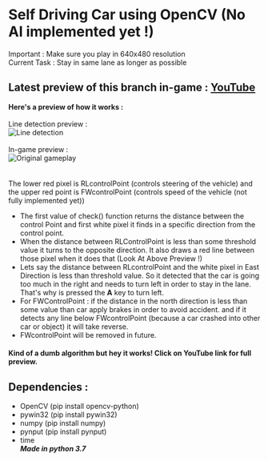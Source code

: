 # Self Driving Car using OpenCV (No AI implemented yet !)
 Important : Make sure you play in 640x480 resolution   
Current Task : Stay in same lane as longer as possible
## Latest preview of this branch in-game : [YouTube](https://youtu.be/e3yZM15-OuE)
**Here's a preview of how it works :**    
\
Line detection preview :   
![Line detection](/visuals/lineDetectionGIF.gif)
\
\
In-game preview :   
![Original gameplay](/visuals/ingamePreviewGIF.gif)  
\
\
The lower red pixel is RLcontrolPoint (controls steering of the vehicle) and the upper red point is FWcontrolPoint (controls speed of the vehicle (not fully implemented yet))
- The first value of check() function returns the distance between the control Point and first white pixel it finds in a specific direction from the control point.
- When the distance between RLControlPoint is less than some threshold value it turns to the opposite direction. It also draws a red line between those pixel when it does that (Look At Above Preview !)
- Lets say the distance between RLcontrolPoint and the white pixel in East Direction is less than threshold value. So it detected that the car is going too much in the right and needs to turn left in order to stay in the lane. That's why is pressed the **A** key to turn left.
- For FWControlPoint : if the distance in the north direction is less than some value than car apply brakes in order to avoid accident. and if it detects any line below FWcontrolPoint (because a car crashed into other car or object) it will take reverse.
- FWcontrolPoint will be removed in future.
#### Kind of a dumb algorithm but hey it works! Click on YouTube link for full preview.
  
## Dependencies :
- OpenCV (pip install opencv-python)
- pywin32 (pip install pywin32)
- numpy (pip install numpy)
- pynput (pip install pynput)
- time   
  _**Made in python 3.7**_
